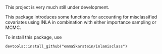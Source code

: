 This project is very much still under development.

This package introduces some functions for accounting for misclassified covariates using INLA in combination with either importance sampling or MCMC.

To install this package, use
```
devtools::install_github("emmaSkarstein/inlamisclass")
```

